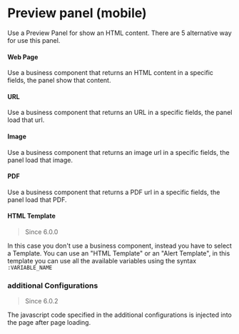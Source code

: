 # Preview panel (mobile)

Use a Preview Panel for show an HTML content. There are 5 alternative way for use this panel.

#### **Web Page**

Use a business component that returns an HTML content in a specific fields, the panel show that content.

#### **URL**

Use a business component that returns an URL in a specific fields, the panel load that url.

#### **Image**

Use a business component that returns an image url in a specific fields, the panel load that image.

#### **PDF**

Use a business component that returns a PDF url in a specific fields, the panel load that PDF.

#### **HTML Template**

> Since 6.0.0

In this case you don't use a business component, instead you have to select a Template. You can use an "HTML Template" or an "Alert Template", in this template you can use all the available variables using the syntax `:VARIABLE_NAME`

### additional Configurations&#x20;

> Since 6.0.2

The javascript code specified in the additional configurations is injected into the page after page loading.

